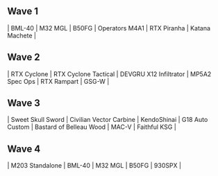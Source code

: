 ## Wave 1
| BML-40 |
M32 MGL |
B50FG |
Operators M4A1 |
RTX Piranha |
Katana Machete |

## Wave 2
| RTX Cyclone |
RTX Cyclone Tactical |
DEVGRU X12 Infiltrator |
MP5A2 Spec Ops |
RTX Rampart |
GSG-W |

## Wave 3
| Sweet Skull Sword |
Civilian Vector Carbine |
KendoShinai |
G18 Auto Custom |
Bastard of Belleau Wood |
MAC-V |
Faithful KSG |

## Wave 4
| M203 Standalone |
BML-40 |
M32 MGL |
B50FG |
930SPX |
